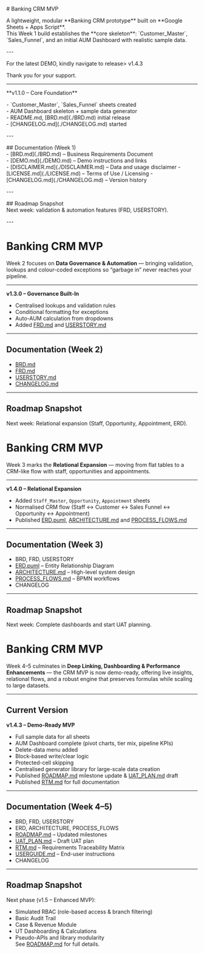\# Banking CRM MVP  

A lightweight, modular \*\*Banking CRM prototype\*\* built on \*\*Google Sheets \+ Apps Script\*\*.    
This Week 1 build establishes the \*\*core skeleton\*\*: \`Customer\_Master\`, \`Sales\_Funnel\`, and an initial AUM Dashboard with realistic sample data.

\---

For the latest DEMO, kindly navigate to 
release> v1.4.3

Thank you for your support.

---

\*\*v1.1.0 – Core Foundation\*\*  

\- \`Customer\_Master\`, \`Sales\_Funnel\` sheets created    
\- AUM Dashboard skeleton \+ sample data generator    
\- README.md, \[BRD.md\](./BRD.md) initial release    
\- \[CHANGELOG.md\](./CHANGELOG.md) started  

\---

\#\# Documentation (Week 1\)  
\- \[BRD.md\](./BRD.md) – Business Requirements Document  
\- \[DEMO.md](./DEMO.md) – Demo instructions and links  
\- \[DISCLAIMER.md](./DISCLAIMER.md) – Data and usage disclaimer 
\- \[LICENSE.md](./LICENSE.md) – Terms of Use / Licensing
\- \[CHANGELOG.md\](./CHANGELOG.md) – Version history  

\---

\#\# Roadmap Snapshot    
Next week: validation & automation features (FRD, USERSTORY).

\---

# Banking CRM MVP  

Week 2 focuses on **Data Governance & Automation** — bringing validation, lookups and colour-coded exceptions so “garbage in” never reaches your pipeline.

---

**v1.3.0 – Governance Built-In**  

- Centralised lookups and validation rules  
- Conditional formatting for exceptions  
- Auto-AUM calculation from dropdowns  
- Added [FRD.md](./FRD.md) and [USERSTORY.md](./USERSTORY.md)  

---

## Documentation (Week 2)
- [BRD.md](./BRD.md)  
- [FRD.md](./FRD.md)  
- [USERSTORY.md](./USERSTORY.md)  
- [CHANGELOG.md](./CHANGELOG.md)  

---

## Roadmap Snapshot  
Next week: Relational expansion (Staff, Opportunity, Appointment, ERD).

# Banking CRM MVP  

Week 3 marks the **Relational Expansion** — moving from flat tables to a CRM-like flow with staff, opportunities and appointments.

---

**v1.4.0 – Relational Expansion**  

- Added `Staff_Master`, `Opportunity`, `Appointment` sheets  
- Normalised CRM flow (Staff ↔ Customer ↔ Sales Funnel ↔ Opportunity ↔ Appointment)  
- Published [ERD.puml](./ERD.puml), [ARCHITECTURE.md](./ARCHITECTURE.md) and [PROCESS_FLOWS.md](./PROCESS_FLOWS.md)  

---

## Documentation (Week 3)
- BRD, FRD, USERSTORY  
- [ERD.puml](./ERD.puml) – Entity Relationship Diagram  
- [ARCHITECTURE.md](./ARCHITECTURE.md) – High-level system design  
- [PROCESS_FLOWS.md](./PROCESS_FLOWS.md) – BPMN workflows  
- CHANGELOG  

---

## Roadmap Snapshot  
Next week: Complete dashboards and start UAT planning.


# Banking CRM MVP  

Week 4–5 culminates in **Deep Linking, Dashboarding & Performance Enhancements** — the CRM MVP is now demo-ready, offering live insights, relational flows, and a robust engine that preserves formulas while scaling to large datasets.

---

## Current Version  
**v1.4.3 – Demo-Ready MVP**  

- Full sample data for all sheets  
- AUM Dashboard complete (pivot charts, tier mix, pipeline KPIs)  
- Delete-data menu added  
- Block-based write/clear logic  
- Protected-cell skipping  
- Centralised generator library for large-scale data creation  
- Published [ROADMAP.md](./ROADMAP.md) milestone update & [UAT_PLAN.md](./UAT_PLAN.md) draft  
- Published [RTM.md](./RTM.md) for full documentation  

---

## Documentation (Week 4–5)
- BRD, FRD, USERSTORY  
- ERD, ARCHITECTURE, PROCESS_FLOWS  
- [ROADMAP.md](./ROADMAP.md) – Updated milestones  
- [UAT_PLAN.md](./UAT_PLAN.md) – Draft UAT plan  
- [RTM.md](./RTM.md) – Requirements Traceability Matrix  
- [USERGUIDE.md](./USERGUIDE.md) – End-user instructions  
- CHANGELOG  

---

## Roadmap Snapshot  
Next phase (v1.5 – Enhanced MVP):  

- Simulated RBAC (role-based access & branch filtering)  
- Basic Audit Trail  
- Case & Revenue Module  
- UT Dashboarding & Calculations  
- Pseudo-APIs and library modularity  
See [ROADMAP.md](./ROADMAP.md) for full details.




